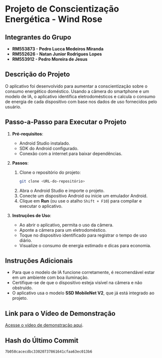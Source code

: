
# Projeto de Conscientização Energética - Wind Rose

## Integrantes do Grupo
- **RM553873 - Pedro Lucca Medeiros Miranda**
- **RM552626 - Natan Junior Rodrigues Lopes**
- **RM553912 - Pedro Moreira de Jesus**

## Descrição do Projeto
O aplicativo foi desenvolvido para aumentar a conscientização sobre o consumo energético doméstico. Usando a câmera do smartphone e um modelo de IA, o aplicativo identifica eletrodomésticos e calcula o consumo de energia de cada dispositivo com base nos dados de uso fornecidos pelo usuário.

## Passo-a-Passo para Executar o Projeto

1. **Pré-requisitos**:
   - Android Studio instalado.
   - SDK do Android configurado.
   - Conexão com a internet para baixar dependências.

2. **Passos**:
   1. Clone o repositório do projeto:
      ```bash
      git clone <URL-do-repositório>
      ```
   2. Abra o Android Studio e importe o projeto.
   3. Conecte um dispositivo Android ou inicie um emulador Android.
   4. Clique em **Run** (ou use o atalho `Shift + F10`) para compilar e executar o aplicativo.

3. **Instruções de Uso**:
   - Ao abrir o aplicativo, permita o uso da câmera.
   - Aponte a câmera para um eletrodoméstico.
   - Toque no dispositivo identificado para registrar o tempo de uso diário.
   - Visualize o consumo de energia estimado e dicas para economia.

## Instruções Adicionais
- Para que o modelo de IA funcione corretamente, é recomendável estar em um ambiente com boa iluminação.
- Certifique-se de que o dispositivo esteja visível na câmera e não obstruído.
- O aplicativo usa o modelo **SSD MobileNet V2**, que já está integrado ao projeto.

## Link para o Vídeo de Demonstração
[Acesse o vídeo de demonstração aqui](URL-para-o-vídeo-de-demonstracao).

## Hash do Último Commit
```
7b058cacecdbc33020737861641cfaa63ec013b6
```
